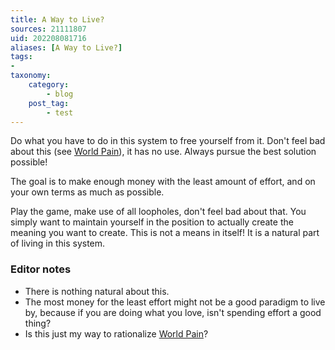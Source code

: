 ```yaml
---
title: A Way to Live?
sources: 21111807
uid: 202208081716
aliases: [A Way to Live?]
tags:
-
taxonomy:
    category:
        - blog
    post_tag:
        - test
---
```


Do what you have to do in this system to free yourself from it. Don't feel bad about this (see [World Pain](world-pain.md)), it has no use. Always pursue the best solution possible!

The goal is to make enough money with the least amount of effort, and on your own terms as much as possible.

Play the game, make use of all loopholes, don't feel bad about that. You simply want to maintain yourself in the position to actually create the meaning you want to create. This is not a means in itself! It is a natural part of living in this system.

### Editor notes
- There is nothing natural about this.
- The most money for the least effort might not be a good paradigm to live by, because if you are doing what you love, isn't spending effort a good thing?
- Is this just my way to rationalize [World Pain](world-pain.md)?
